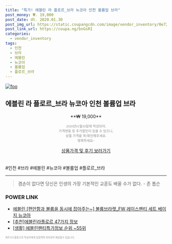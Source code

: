 ```yaml
--- 
title: "특가! 에블린 라 플로르_브라 뉴코아 인천 볼륨업 브라" 
post_money: ₩. 19,000 
post_date: dt. 2020.01.30 
post_img_url: https://static.coupangcdn.com/image/vendor_inventory/0e72/97386dfaa9c73a19ca1479cc5d058199a14512ad786aa53710831dc5e453.jpg 
post_link_url: https://coupa.ng/bnGsRI 
categories: 
  - vendor_inventory 
tags: 
  - 인천 
  - 브라 
  - 에블린 
  - 뉴코아 
  - 볼륨업 
  - 플로르_브라 
--- 
```

[![foo](https://static.coupangcdn.com/image/vendor_inventory/0e72/97386dfaa9c73a19ca1479cc5d058199a14512ad786aa53710831dc5e453.jpg)](https://coupa.ng/bnGsRI) 

## 에블린 라 플로르_브라 뉴코아 인천 볼륨업 브라 
<p style="text-align: center;">**₩ 19,000**</p> 
<p style="text-align: center;"><span style="color: #898c8f; font-family: Georgia,Times,serif; font-size: 0.75em;">2020년01월30일에 작성되어, <br>가격변동 및 추가할인이 있을 수 있으니,<br> 상품 가격을 꼭!확인해주세요.<br>행복하세요~</span> 
</p>	 
<div markdown="0" style="text-align: center;"><a href="https://coupa.ng/bnGsRI" class="btn btn--success">상품가격 및 후기 보러가기</a></div> 
<br><br> 
  #인천 #브라 #에블린 #뉴코아 #볼륨업 #플로르_브라 
<hr> 

> 겸손이 없다면 당신은 인생의 가장 기본적인 교훈도 배울 수가 없다. - 존 톰슨 


### POWER LINK

* <a href="https://blog.naver.com/fasyy4321/221785082927" target="_blank">에블린 [편안함과 볼륨을 동시에 잡아주는~] 볼륨브라렛_FW 레이스팬티 세트 베이지 뉴코아</a>
* <a href="https://blog.naver.com/fasyy4321/221789603703" target="_blank">[추천]에블린라플로르 47가지 정보</a>
* <a href="https://blog.naver.com/fasyy4321/221773522037" target="_blank"> [생활] 에블린팬티특가정보 순위 ~55위</a>

<span style="color: #898c8f; font-family: Georgia,Times,serif; font-size: 0.55em;">파트너스활동으로 작성자에게 일정액의 커미션이 제공될수 있습니다.</span> 

